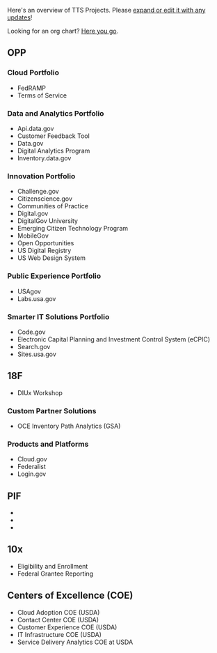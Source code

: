 
Here's an overview of TTS Projects.  Please [expand or edit it with any updates](https://github.com/18F/meta/edit/18f-pages/projects/tts-work-snapshot.md)!   

Looking for an org chart?  [Here you go](https://docs.google.com/presentation/d/13KE5bpxVeS2xLXX9cwMz-hz5VTW9W3XL4-my15WV_uM/edit#slide=id.g1c9ede9b5b_0_183).  


## OPP


### Cloud Portfolio

* FedRAMP
* Terms of Service 

### Data and Analytics Portfolio

* Api.data.gov
* Customer Feedback Tool
* Data.gov
* Digital Analytics Program
* Inventory.data.gov

### Innovation Portfolio

* Challenge.gov 
* Citizenscience.gov
* Communities of Practice
* Digital.gov
* DigitalGov University
* Emerging Citizen Technology Program
* MobileGov
* Open Opportunities
* US Digital Registry
* US Web Design System

### Public Experience Portfolio

* USAgov
* Labs.usa.gov

### Smarter IT Solutions Portfolio

* Code.gov
* Electronic Capital Planning and Investment Control System (eCPIC)
* Search.gov
* Sites.usa.gov

## 18F

* DIUx Workshop

### Custom Partner Solutions 

* OCE Inventory Path Analytics (GSA)

### Products and Platforms

* Cloud.gov
* Federalist
* Login.gov


## PIF

* 
* 
* 

## 10x

* Eligibility and Enrollment
* Federal Grantee Reporting

## Centers of Excellence (COE) 

* Cloud Adoption COE (USDA)
* Contact Center COE (USDA)
* Customer Experience COE (USDA)
* IT Infrastructure COE (USDA)
* Service Delivery Analytics COE at USDA
